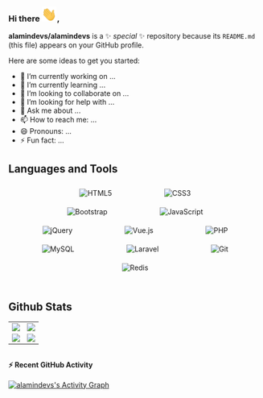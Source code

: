 ### Hi there <img src="https://raw.githubusercontent.com/ABSphreak/ABSphreak/master/gifs/Hi.gif" width="30px">,


**alamindevs/alamindevs** is a ✨ _special_ ✨ repository because its `README.md` (this file) appears on your GitHub profile.

Here are some ideas to get you started:

- 🔭 I’m currently working on ...
- 🌱 I’m currently learning ...
- 👯 I’m looking to collaborate on ...
- 🤔 I’m looking for help with ...
- 💬 Ask me about ...
- 📫 How to reach me: ...
- 😄 Pronouns: ...
- ⚡ Fun fact: ...

## Languages and Tools  
<div align="center">  
<img style="margin: 10px 50px" src="https://profilinator.rishav.dev/skills-assets/html5-original-wordmark.svg" alt="HTML5" height="50" />  
<img style="margin: 10px 50px" src="https://profilinator.rishav.dev/skills-assets/css3-original-wordmark.svg" alt="CSS3" height="50" />  
<img style="margin: 10px 50px" src="https://profilinator.rishav.dev/skills-assets/bootstrap-plain.svg" alt="Bootstrap" height="50" />  
<img style="margin: 10px 50px" src="https://profilinator.rishav.dev/skills-assets/javascript-original.svg" alt="JavaScript" height="50" />  
<img style="margin: 10px 50px" src="https://profilinator.rishav.dev/skills-assets/jquery.png" alt="jQuery" height="50" />  
<img style="margin: 10px 50px" src="https://profilinator.rishav.dev/skills-assets/vuejs-original-wordmark.svg" alt="Vue.js" height="50" />  
<img style="margin: 10px 50px" src="https://profilinator.rishav.dev/skills-assets/php-original.svg" alt="PHP" height="50" />  
<img style="margin: 10px 50px" src="https://profilinator.rishav.dev/skills-assets/mysql-original-wordmark.svg" alt="MySQL" height="50" />  
<img style="margin: 10px 50px" src="https://profilinator.rishav.dev/skills-assets/laravel-plain-wordmark.svg" alt="Laravel" height="50" />  
<img style="margin: 10px 50px" src="https://profilinator.rishav.dev/skills-assets/git-scm-icon.svg" alt="Git" height="50" />  
<img style="margin: 10px 50px" src="https://profilinator.rishav.dev/skills-assets/redis-original-wordmark.svg" alt="Redis" height="50" />  
</div>  

<br/>  

## Github Stats  
<table>
  <tr>
  <td valign="top" width="50%">
    <img src="https://github-readme-stats.vercel.app/api?username=alamindevs&show_icons=true&count_private=true&hide_border=true" align="left" style="width: 98%" />
  </td>
  <td valign="top" width="50%">
    <div align="right">
      <img src="https://github-readme-stats.vercel.app/api/top-langs/?username=alamindevs&hide_border=true&layout=compact" align="right" style="width: 98%" />
    </div>
   </td>
 </tr>
  <tr>
    <td width="50%">
    <img src="https://github-readme-streak-stats.herokuapp.com/?user=alamindevs&theme=city_light&hide_border=true" align="right" style="width: 100%" />
    </td>
     <td width="50%">
    <img src="https://github-profile-trophy.vercel.app/?username=alamindevs&theme=flat&no-frame=false&no-bg=false&margin-w=4" align="right" style="width: 100%" />
    </td>
  </tr>
</table>  

<br/>  
 <summary><b>⚡ Recent GitHub Activity</b></summary>
  <br/>
   <a href="https://github.com/7oSkaaa"><img alt="alamindevs's Activity Graph" src="https://activity-graph.herokuapp.com/graph?username=alamindevs&custom_title=alamindevs's%20Contribution%20Graph&theme=react-dark" /></a>
  <br/>


<br/>
